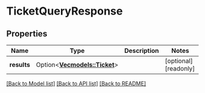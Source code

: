 # TicketQueryResponse

## Properties

Name | Type | Description | Notes
------------ | ------------- | ------------- | -------------
**results** | Option<[**Vec<models::Ticket>**](Ticket.md)> |  | [optional][readonly]

[[Back to Model list]](../README.md#documentation-for-models) [[Back to API list]](../README.md#documentation-for-api-endpoints) [[Back to README]](../README.md)


